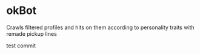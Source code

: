 # okBot
Crawls filtered profiles and hits on them according to personality traits with remade pickup lines

test commit